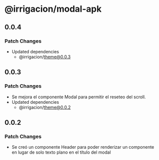 # @irrigacion/modal-apk

## 0.0.4

### Patch Changes

- Updated dependencies
    - @irrigacion/theme@0.0.3

## 0.0.3

### Patch Changes

- Se mejora el componente Modal para permitir el reseteo del scroll.
- Updated dependencies
    - @irrigacion/theme@0.0.2

## 0.0.2

### Patch Changes

- Se creó un componente Header para poder renderizar un componente en lugar de solo texto plano en el título del modal
